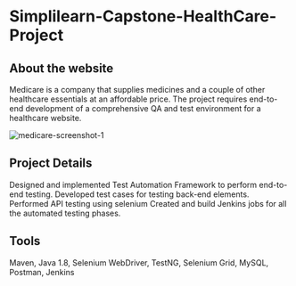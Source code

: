 # Simplilearn-Capstone-HealthCare-Project

## About the website 

Medicare is a company that supplies medicines and a couple of other healthcare essentials at an affordable price.
The project requires end-to-end development of a comprehensive QA and test environment for a healthcare website.


![medicare-screenshot-1](https://user-images.githubusercontent.com/86325276/156064322-8513f2e3-8eed-44d4-92ca-ed6ccf8398bc.png)

## Project Details

Designed and implemented Test Automation Framework to perform end-to-end testing.
Developed test cases for testing back-end elements.
Performed API testing using selenium
Created and build Jenkins jobs for all the automated testing phases.

## Tools
Maven, Java 1.8, Selenium WebDriver, TestNG, Selenium Grid, MySQL, Postman, Jenkins
